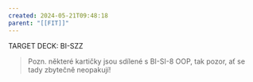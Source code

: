 ```yaml
---
created: 2024-05-21T09:48:18
parent: "[[FIT]]"
---
```


TARGET DECK: BI-SZZ
<!--FILE TAGS: -->

> Pozn. některé kartičky jsou sdílené s BI-SI-8 OOP, tak pozor, ať se tady zbytečně neopakují!

